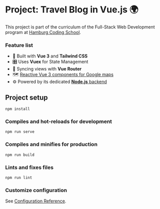 # Project: Travel Blog in Vue.js 🌍

This project is part of the curriculum of the Full-Stack Web Development program at [Hamburg Coding School](https://hamburgcodingschool.com/).

### Feature list
* 🧱 Built with **Vue 3** and **Tailwind CSS**
* 🎛 Uses **Vuex** for State Management
* 🚏 Syncing views with **Vue Router**
* 🗺 [Reactive Vue 3 components for Google maps](https://vue-map.netlify.app/)
* ⚙️ Powered by its dedicated [**Node.js** backend](https://github.com/hendrikmitk/romey-api)
                
## Project setup
```
npm install
```

### Compiles and hot-reloads for development
```
npm run serve
```

### Compiles and minifies for production
```
npm run build
```

### Lints and fixes files
```
npm run lint
```

### Customize configuration
See [Configuration Reference](https://cli.vuejs.org/config/).
